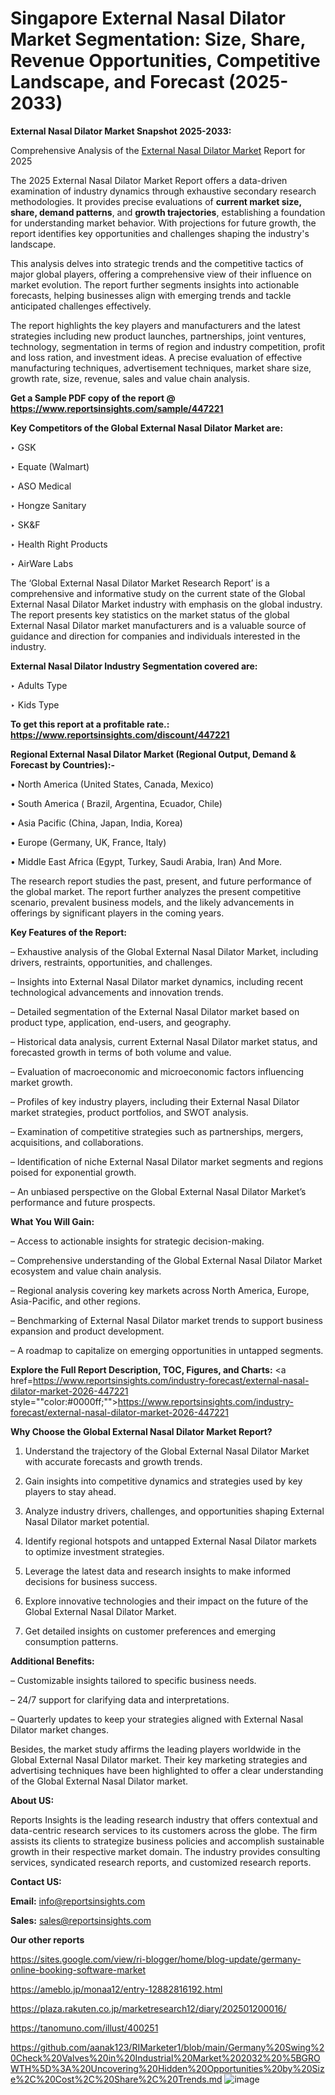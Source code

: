 # Singapore External Nasal Dilator Market Segmentation: Size, Share, Revenue Opportunities, Competitive Landscape, and Forecast (2025-2033)

<strong>External Nasal Dilator Market Snapshot 2025-2033:</strong>

Comprehensive Analysis of the <a href=https://www.reportsinsights.com/sample/447221>External Nasal Dilator Market</a> Report for 2025

The 2025 External Nasal Dilator Market Report offers a data-driven examination of industry dynamics through exhaustive secondary research methodologies. It provides precise evaluations of <strong>current market size, share, demand patterns</strong>, and <strong>growth trajectories</strong>, establishing a foundation for understanding market behavior. With projections for future growth, the report identifies key opportunities and challenges shaping the industry's landscape.

This analysis delves into strategic trends and the competitive tactics of major global players, offering a comprehensive view of their influence on market evolution. The report further segments insights into actionable forecasts, helping businesses align with emerging trends and tackle anticipated challenges effectively.

The report highlights the key players and manufacturers and the latest strategies including new product launches, partnerships, joint ventures, technology, segmentation in terms of region and industry competition, profit and loss ration, and investment ideas. A precise evaluation of effective manufacturing techniques, advertisement techniques, market share size, growth rate, size, revenue, sales and value chain analysis.

<strong>Get a Sample PDF copy of the report @ <a href=https://www.reportsinsights.com/sample/447221 style=color:#0000ff;>https://www.reportsinsights.com/sample/447221</a></strong>

<strong>Key Competitors of the Global External Nasal Dilator Market are:</strong>

‣ GSK

‣ Equate (Walmart)

‣ ASO Medical

‣ Hongze Sanitary

‣ SK&F

‣ Health Right Products

‣ AirWare Labs

The ‘Global External Nasal Dilator Market Research Report’ is a comprehensive and informative study on the current state of the Global External Nasal Dilator Market industry with emphasis on the global industry. The report presents key statistics on the market status of the global External Nasal Dilator market manufacturers and is a valuable source of guidance and direction for companies and individuals interested in the industry.

<strong>External Nasal Dilator Industry Segmentation covered are:</strong>

‣ Adults Type

‣ Kids Type

<strong>To get this report at a profitable rate.: <a href=https://www.reportsinsights.com/discount/447221 style=color:#0000ff;>https://www.reportsinsights.com/discount/447221</a></strong>

<strong>Regional External Nasal Dilator Market (Regional Output, Demand &amp; Forecast by Countries):-</strong>

• North America (United States, Canada, Mexico)

• South America ( Brazil, Argentina, Ecuador, Chile)

• Asia Pacific (China, Japan, India, Korea)

• Europe (Germany, UK, France, Italy)

• Middle East Africa (Egypt, Turkey, Saudi Arabia, Iran) And More.

The research report studies the past, present, and future performance of the global market. The report further analyzes the present competitive scenario, prevalent business models, and the likely advancements in offerings by significant players in the coming years.

<strong>Key Features of the Report:</strong>

– Exhaustive analysis of the Global External Nasal Dilator Market, including drivers, restraints, opportunities, and challenges.

– Insights into External Nasal Dilator market dynamics, including recent technological advancements and innovation trends.

– Detailed segmentation of the External Nasal Dilator market based on product type, application, end-users, and geography.

– Historical data analysis, current External Nasal Dilator market status, and forecasted growth in terms of both volume and value.

– Evaluation of macroeconomic and microeconomic factors influencing market growth.

– Profiles of key industry players, including their External Nasal Dilator market strategies, product portfolios, and SWOT analysis.

– Examination of competitive strategies such as partnerships, mergers, acquisitions, and collaborations.

– Identification of niche External Nasal Dilator market segments and regions poised for exponential growth.

– An unbiased perspective on the Global External Nasal Dilator Market’s performance and future prospects.

<strong>What You Will Gain:</strong>

– Access to actionable insights for strategic decision-making.

– Comprehensive understanding of the Global External Nasal Dilator Market ecosystem and value chain analysis.

– Regional analysis covering key markets across North America, Europe, Asia-Pacific, and other regions.

– Benchmarking of External Nasal Dilator market trends to support business expansion and product development.

– A roadmap to capitalize on emerging opportunities in untapped segments.

<strong>Explore the Full Report Description, TOC, Figures, and Charts:</strong>
<a href=https://www.reportsinsights.com/industry-forecast/external-nasal-dilator-market-2026-447221 style=""color:#0000ff;"">https://www.reportsinsights.com/industry-forecast/external-nasal-dilator-market-2026-447221</a>

<strong>Why Choose the Global External Nasal Dilator Market Report?</strong>

1. Understand the trajectory of the Global External Nasal Dilator Market with accurate forecasts and growth trends.

2. Gain insights into competitive dynamics and strategies used by key players to stay ahead.

3. Analyze industry drivers, challenges, and opportunities shaping External Nasal Dilator market potential.

4. Identify regional hotspots and untapped External Nasal Dilator markets to optimize investment strategies.

5. Leverage the latest data and research insights to make informed decisions for business success.

6. Explore innovative technologies and their impact on the future of the Global External Nasal Dilator Market.

7. Get detailed insights on customer preferences and emerging consumption patterns.

<strong>Additional Benefits:</strong>

– Customizable insights tailored to specific business needs.

– 24/7 support for clarifying data and interpretations.

– Quarterly updates to keep your strategies aligned with External Nasal Dilator market changes.

Besides, the market study affirms the leading players worldwide in the Global External Nasal Dilator market. Their key marketing strategies and advertising techniques have been highlighted to offer a clear understanding of the Global External Nasal Dilator market.

<strong><strong>About US</strong>:</strong>

Reports Insights is the leading research industry that offers contextual and data-centric research services to its customers across the globe. The firm assists its clients to strategize business policies and accomplish sustainable growth in their respective market domain. The industry provides consulting services, syndicated research reports, and customized research reports.

<strong>Contact US:</strong>

<p class=><b>Email:</b> <a href=mailto:info@reportsinsights.com>info@reportsinsights.com</a></p>
<p class=><b>Sales:</b> <a href=mailto:sales@reportsinsights.com>sales@reportsinsights.com</a></p>

<strong>Our other reports</strong>

<a href=https://sites.google.com/view/ri-blogger/home/blog-update/germany-online-booking-software-market>https://sites.google.com/view/ri-blogger/home/blog-update/germany-online-booking-software-market</a>

<a href=https://ameblo.jp/monaa12/entry-12882816192.html>https://ameblo.jp/monaa12/entry-12882816192.html</a>

<a href=https://plaza.rakuten.co.jp/marketresearch12/diary/202501200016/>https://plaza.rakuten.co.jp/marketresearch12/diary/202501200016/</a>

<a href=https://tanomuno.com/illust/400251>https://tanomuno.com/illust/400251</a>

<a href=https://github.com/aanak123/RIMarketer1/blob/main/Germany%20Swing%20Check%20Valves%20in%20Industrial%20Market%202032%20%5BGROWTH%5D%3A%20Uncovering%20Hidden%20Opportunities%20by%20Size%2C%20Cost%2C%20Share%2C%20Trends.md>https://github.com/aanak123/RIMarketer1/blob/main/Germany%20Swing%20Check%20Valves%20in%20Industrial%20Market%202032%20%5BGROWTH%5D%3A%20Uncovering%20Hidden%20Opportunities%20by%20Size%2C%20Cost%2C%20Share%2C%20Trends.md</a>
![image](https://github.com/user-attachments/assets/f79d8183-7315-4b5f-9a88-9d8695c9f4c4)
